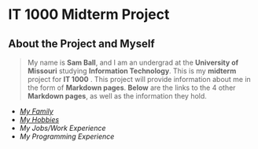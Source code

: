 # IT 1000 Midterm Project

## About the Project and Myself
>My name is **Sam Ball**, and I am an undergrad at the **University of Missouri** studying **Information Technology**. 
This is my **midterm** project for **IT 1000** . This project will provide information about me in the form of **Markdown pages**.
**Below** are the links to the 4 other **Markdown pages**, as well as the information they hold.

* [_My Family_](Family.md)
* [_My Hobbies_](Hobbies.md)
* _My Jobs/Work Experience_
* _My Programming Experience_

